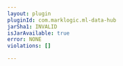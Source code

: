```yaml
---
layout: plugin
pluginId: com.marklogic.ml-data-hub
jarSha1: INVALID
isJarAvailable: true
error: NONE
violations: []

---
```

